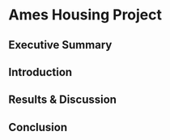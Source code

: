 # Ames Housing Project

## Executive Summary

## Introduction

## Results & Discussion

## Conclusion
